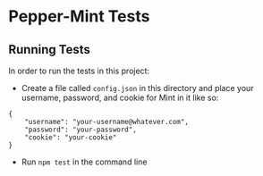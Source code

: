 # Pepper-Mint Tests

## Running Tests

In order to run the tests in this project:

+ Create a file called `config.json` in this directory and place your
	username, password, and cookie for Mint in it like so:

```
{
	"username": "your-username@whatever.com",
	"password": "your-password",
	"cookie": "your-cookie"
}
```

+ Run `npm test` in the command line
